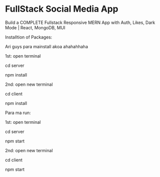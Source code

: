 # FullStack Social Media App

Build a COMPLETE Fullstack Responsive MERN App with Auth, Likes, Dark Mode | React, MongoDB, MUI

Installtion of Packages:


Ari guys para mainstall akoa ahahahhaha

1st:
open terminal

cd server

npm install

2nd:
open new terminal

cd client

npm install

Para ma run:

1st:
open terminal

cd server

npm start

2nd:
open new terminal

cd client

npm start
